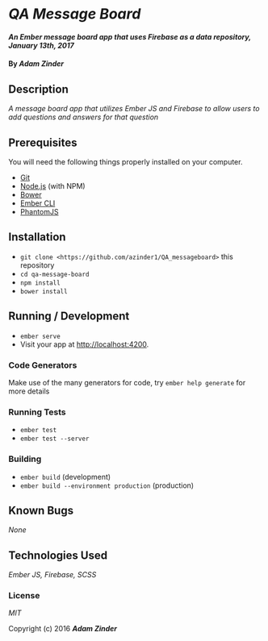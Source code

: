 # _QA Message Board_

#### _An Ember message board app that uses Firebase as a data repository, January 13th, 2017_

#### By _**Adam Zinder**_

## Description

_A message board app that utilizes Ember JS and Firebase to allow users to add questions and answers for that question_

## Prerequisites

You will need the following things properly installed on your computer.

* [Git](https://git-scm.com/)
* [Node.js](https://nodejs.org/) (with NPM)
* [Bower](https://bower.io/)
* [Ember CLI](https://ember-cli.com/)
* [PhantomJS](http://phantomjs.org/)

## Installation

* `git clone <https://github.com/azinder1/QA_messageboard>` this repository
* `cd qa-message-board`
* `npm install`
* `bower install`

## Running / Development

* `ember serve`
* Visit your app at [http://localhost:4200](http://localhost:4200).

### Code Generators

Make use of the many generators for code, try `ember help generate` for more details

### Running Tests

* `ember test`
* `ember test --server`

### Building

* `ember build` (development)
* `ember build --environment production` (production)

## Known Bugs

_None_

## Technologies Used

_Ember JS, Firebase, SCSS_

### License

*MIT*

Copyright (c) 2016 **_Adam Zinder_**
